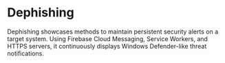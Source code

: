# Dephishing
Dephishing showcases methods to maintain persistent security alerts on a target system. Using Firebase Cloud Messaging, Service Workers, and HTTPS servers, it continuously displays Windows Defender-like threat notifications.
